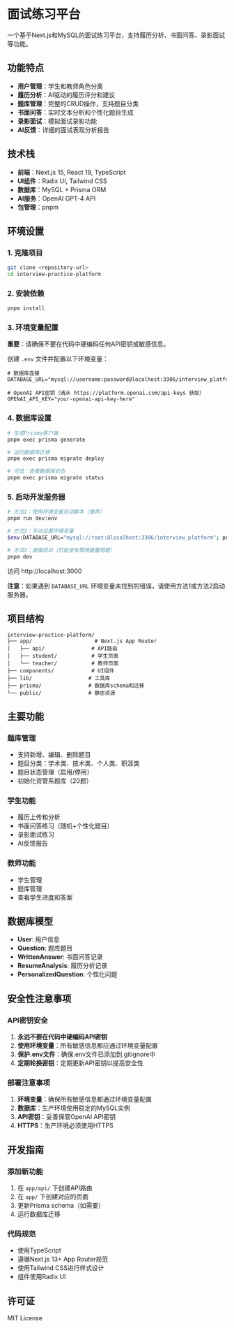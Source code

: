 # 面试练习平台

一个基于Next.js和MySQL的面试练习平台，支持履历分析、书面问答、录影面试等功能。

## 功能特点

- **用户管理**：学生和教师角色分离
- **履历分析**：AI驱动的履历评分和建议
- **题库管理**：完整的CRUD操作，支持题目分类
- **书面问答**：实时文本分析和个性化题目生成
- **录影面试**：模拟面试录影功能
- **AI反馈**：详细的面试表现分析报告

## 技术栈

- **前端**：Next.js 15, React 19, TypeScript
- **UI组件**：Radix UI, Tailwind CSS
- **数据库**：MySQL + Prisma ORM
- **AI服务**：OpenAI GPT-4 API
- **包管理**：pnpm

## 环境设置

### 1. 克隆项目

```bash
git clone <repository-url>
cd interview-practice-platform
```

### 2. 安装依赖

```bash
pnpm install
```

### 3. 环境变量配置

**重要**：请确保不要在代码中硬编码任何API密钥或敏感信息。

创建 `.env` 文件并配置以下环境变量：

```env
# 数据库连接
DATABASE_URL="mysql://username:password@localhost:3306/interview_platform"

# OpenAI API密钥（请从 https://platform.openai.com/api-keys 获取）
OPENAI_API_KEY="your-openai-api-key-here"
```

### 4. 数据库设置

```bash
# 生成Prisma客户端
pnpm exec prisma generate

# 运行数据库迁移
pnpm exec prisma migrate deploy

# 可选：查看数据库状态
pnpm exec prisma migrate status
```

### 5. 启动开发服务器

```bash
# 方法1：使用环境变量启动脚本（推荐）
pnpm run dev:env

# 方法2：手动设置环境变量
$env:DATABASE_URL="mysql://root:@localhost:3306/interview_platform"; pnpm dev

# 方法3：直接启动（可能會有環境變量問題）
pnpm dev
```

访问 http://localhost:3000

**注意**：如果遇到 `DATABASE_URL` 环境变量未找到的错误，请使用方法1或方法2启动服务器。

## 项目结构

```
interview-practice-platform/
├── app/                    # Next.js App Router
│   ├── api/               # API路由
│   ├── student/           # 学生页面
│   └── teacher/           # 教师页面
├── components/            # UI组件
├── lib/                  # 工具库
├── prisma/               # 数据库schema和迁移
└── public/               # 静态资源
```

## 主要功能

### 题库管理
- 支持新增、编辑、删除题目
- 题目分类：学术类、技术类、个人类、职涯类
- 题目状态管理（启用/停用）
- 初始化资管系题库（20题）

### 学生功能
- 履历上传和分析
- 书面问答练习（随机+个性化题目）
- 录影面试练习
- AI反馈报告

### 教师功能
- 学生管理
- 题库管理
- 查看学生进度和答案

## 数据库模型

- **User**: 用户信息
- **Question**: 题库题目
- **WrittenAnswer**: 书面问答记录
- **ResumeAnalysis**: 履历分析记录
- **PersonalizedQuestion**: 个性化问题

## 安全性注意事项

### API密钥安全
1. **永远不要在代码中硬编码API密钥**
2. **使用环境变量**：所有敏感信息都应通过环境变量配置
3. **保护.env文件**：确保.env文件已添加到.gitignore中
4. **定期轮换密钥**：定期更新API密钥以提高安全性

### 部署注意事项

1. **环境变量**：确保所有敏感信息都通过环境变量配置
2. **数据库**：生产环境使用稳定的MySQL实例
3. **API密钥**：妥善保管OpenAI API密钥
4. **HTTPS**：生产环境必须使用HTTPS

## 开发指南

### 添加新功能
1. 在 `app/api/` 下创建API路由
2. 在 `app/` 下创建对应的页面
3. 更新Prisma schema（如需要）
4. 运行数据库迁移

### 代码规范
- 使用TypeScript
- 遵循Next.js 13+ App Router规范
- 使用Tailwind CSS进行样式设计
- 组件使用Radix UI

## 许可证

MIT License 